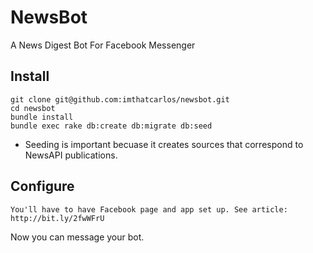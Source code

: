 # NewsBot

A News Digest Bot For Facebook Messenger

## Install

```
git clone git@github.com:imthatcarlos/newsbot.git
cd newsbot
bundle install
bundle exec rake db:create db:migrate db:seed
```

* Seeding is important becuase it creates sources that correspond to NewsAPI publications.

## Configure

```
You'll have to have Facebook page and app set up. See article: http://bit.ly/2fwWFrU
```

Now you can message your bot.